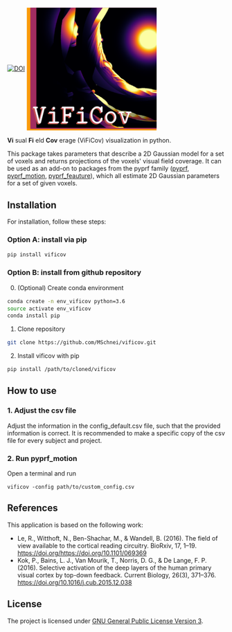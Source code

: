 [![DOI](https://zenodo.org/badge/140835539.svg)](https://zenodo.org/badge/latestdoi/140835539)
<img src="logo/logo.png" width=300 align="center" />

**Vi** sual **Fi** eld **Cov** erage (ViFiCov) visualization in python.

This package takes parameters that describe a 2D Gaussian model for a set of voxels and returns projections of the voxels' visual field coverage.
It can be used as an add-on to packages from the pyprf family ([pyprf](https://github.com/ingo-m/pyprf), [pyprf_motion](https://github.com/MSchnei/pyprf_motion), [pyprf_feauture](https://github.com/MSchnei/pyprf_feature)), which all estimate 2D Gaussian parameters for a set of given voxels.


## Installation

For installation, follow these steps:

### Option A: install via pip
```bash
pip install vificov
```
### Option B: install from github repository

0. (Optional) Create conda environment
```bash
conda create -n env_vificov python=3.6
source activate env_vificov
conda install pip
```

1. Clone repository
```bash
git clone https://github.com/MSchnei/vificov.git
```
2. Install vificov with pip
```bash
pip install /path/to/cloned/vificov
```

## How to use

### 1. Adjust the csv file
Adjust the information in the config_default.csv file, such that the provided information is correct.
It is recommended to make a specific copy of the csv file for every subject and project.

### 2. Run pyprf_motion
Open a terminal and run
```
vificov -config path/to/custom_config.csv
```

## References
This application is based on the following work:

* Le, R., Witthoft, N., Ben-Shachar, M., & Wandell, B. (2016). The field of view available to the cortical reading circuitry. BioRxiv, 17, 1–19. https://doi.org/https://doi.org/10.1101/069369
* Kok, P., Bains, L. J., Van Mourik, T., Norris, D. G., & De Lange, F. P. (2016). Selective activation of the deep layers of the human primary visual cortex by top-down feedback. Current Biology, 26(3), 371–376. https://doi.org/10.1016/j.cub.2015.12.038

## License
The project is licensed under [GNU General Public License Version 3](http://www.gnu.org/licenses/gpl.html).
